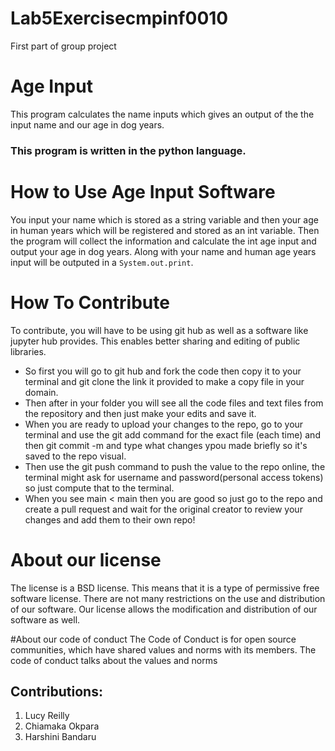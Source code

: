 # Lab5Exercisecmpinf0010
First part of group project

# Age Input
This program calculates the name inputs which gives an output of the the input name and our age in dog years.

### This program is written in the python language.

# How to Use Age Input Software
You input your name which is stored as a string variable and then your age in human years which will be registered and stored as an int variable. 
Then the program will collect the information and calculate the int age input and output your age in dog years. Along with your name and human age years input will be outputed in a `System.out.print`.


# How To Contribute
To contribute, you will have to be using git hub as well as a software like jupyter hub provides. This enables better sharing and editing of public libraries. 
- So first you will go to git hub and fork the code then copy it to your terminal and git clone the link it provided to make a copy file in your domain. 
- Then after in your folder you will see all the code files and text files from the repository and then just make your edits and save it. 
- When you are ready to upload your changes to the repo, go to your terminal and use the git add command for the exact file (each time) and then git commit -m and type what changes ypou made briefly so it's saved to the repo visual. 
- Then use the git push command to push the value to the repo online, the terminal might ask for username and password(personal access tokens) so just compute that to the terminal.
- When you see main < main then you are good so just go to the repo and create a pull request and wait for the original creator to review your changes and add them to their own repo!


# About our license
The license is a BSD license. This means that it is a type of permissive free software license. There are not many restrictions on the use and distribution of our software. Our license allows the modification and distribution of our software as well. 

#About our code of conduct
The Code of Conduct is for open source communities, which have shared values and norms with its members. The code of conduct talks about the values and norms 




## Contributions: 
1. Lucy Reilly
2. Chiamaka Okpara
3. Harshini Bandaru
